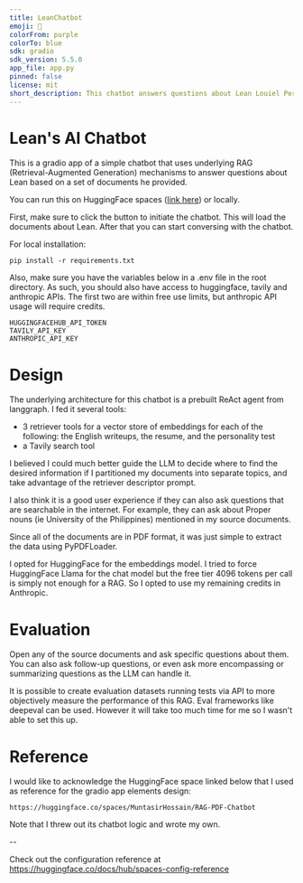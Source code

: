 ```yaml
---
title: LeanChatbot
emoji: 🐠
colorFrom: purple
colorTo: blue
sdk: gradio
sdk_version: 5.5.0
app_file: app.py
pinned: false
license: mit
short_description: This chatbot answers questions about Lean Louiel Peria
---
```


# Lean's AI Chatbot

This is a gradio app of a simple chatbot that uses underlying RAG (Retrieval-Augmented Generation) mechanisms to answer questions about Lean based on a set of documents he provided. 

You can run this on HuggingFace spaces ([link here](https://huggingface.co/spaces/leanperia/AllAboutLean)) or locally. 

First, make sure to click the button to initiate the chatbot. This will load the documents about Lean.
After that you can start conversing with the chatbot. 

For local installation:
```
pip install -r requirements.txt
```

Also, make sure you have the variables below in a .env file in the root directory. As such, you should also have access to huggingface, tavily and anthropic APIs. The first two are within free use limits, but anthropic API usage will require credits. 
```
HUGGINGFACEHUB_API_TOKEN
TAVILY_API_KEY
ANTHROPIC_API_KEY
```

# Design

The underlying architecture for this chatbot is a prebuilt ReAct agent from langgraph. I fed it several tools:
- 3 retriever tools for a vector store of embeddings for each of the following: the English writeups, the resume, and the personality test
- a Tavily search tool 

I believed I could much better guide the LLM to decide where to find the desired information if I partitioned my documents into separate topics, and take advantage of the retriever descriptor prompt. 

I also think it is a good user experience if they can also ask questions that are searchable in the internet. For example, they can ask about Proper nouns (ie University of the Philippines) mentioned in my source documents.

Since all of the documents are in PDF format, it was just simple to extract the data using PyPDFLoader. 

I opted for HuggingFace for the embeddings model. I tried to force HuggingFace Llama for the chat model but the free tier 4096 tokens per call is simply not enough for a RAG. So I opted to use my remaining credits in Anthropic. 

# Evaluation
Open any of the source documents and ask specific questions about them. You can also ask follow-up questions, or even ask more encompassing or summarizing questions as the LLM can handle it.

It is possible to create evaluation datasets running tests via API to more objectively measure the performance of this RAG. Eval frameworks like deepeval can be used. However it will take too much time for me so I wasn't able to set this up.

# Reference
I would like to acknowledge the HuggingFace space linked below that I used as reference for the gradio app elements design:

`https://huggingface.co/spaces/MuntasirHossain/RAG-PDF-Chatbot`

Note that I threw out its chatbot logic and wrote my own.

--

Check out the configuration reference at https://huggingface.co/docs/hub/spaces-config-reference
